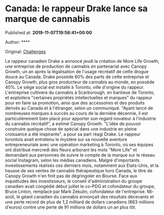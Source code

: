 
# Canada: le rappeur Drake lance sa marque de cannabis

Published at: **2019-11-07T19:56:41+00:00**

Author: ****

Original: [Challenges](https://www.challenges.fr/societe/canada-le-rappeur-drake-lance-sa-marque-de-cannabis_683728)

Le rappeur canadien Drake a annoncé jeudi la création de More Life Growth, une entreprise de production de cannabis en partenariat avec Canopy Growth, un an après la légalisation de l'usage récréatif de cette drogue douce au Canada.
Drake possède 60% des parts de cette entreprise et Canopy Growth, plus gros producteur de cannabis au monde, en possède 40%. Le siège social est installé à Toronto, ville d'origine du rappeur.
L'entreprise cultivera du cannabis à Scarborough, en banlieue de Toronto, et exploitera "certaines propriétés intellectuelles et marques" du rappeur pour en faire sa promotion, ainsi que des accessoires et des produits dérivés au Canada et à l'étranger, selon un communiqué.
"Ayant lancé de nombreuses marques à succès au cours de la dernière décennie, il est particulièrement bien placé pour apporter son regard novateur à l'industrie du cannabis récréatif", a estimé Canopy Growth.
"L'idée de pouvoir construire quelque chose de spécial dans une industrie en pleine croissance a été inspirante", a pour sa part réagi Drake.
Le rappeur torontois avait entretenu le mystère sur sa nouvelle aventure entrepreneuriale avec une opération marketing à Toronto, où ses équipes ont distribué mercredi des fleurs arborant les mots "More Life" et demandant aux personnes de suivre le compte de la marque sur le réseau social Instagram, selon les médias canadiens.
Malgré d'importants investissements réalisés ces derniers mois, notamment aux Etats-Unis, et la hausse de ses ventes de cannabis thérapeutique hors Canada, le titre de Canopy Growth n'en finit pas de dégringoler en Bourse.
Face aux inquiétudes des investisseurs, le conseil d'administration du groupe canadien avait congédié début juillet le co-PDG et cofondateur du groupe, Bruce Linton, remplacé par Mark Zekulin, cofondateur de l'entreprise.
Mi-août, le géant canadien du cannabis annonçait des résultats décevants et une perte record de plus de 1,2 milliard de dollars canadiens (863 millions d'euros) contre une perte de 91 millions de dollars un an plus tôt.
